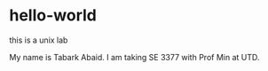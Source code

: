 # hello-world
this is a unix lab 

My name is Tabark Abaid. I am taking SE 3377 with Prof Min at UTD. 
